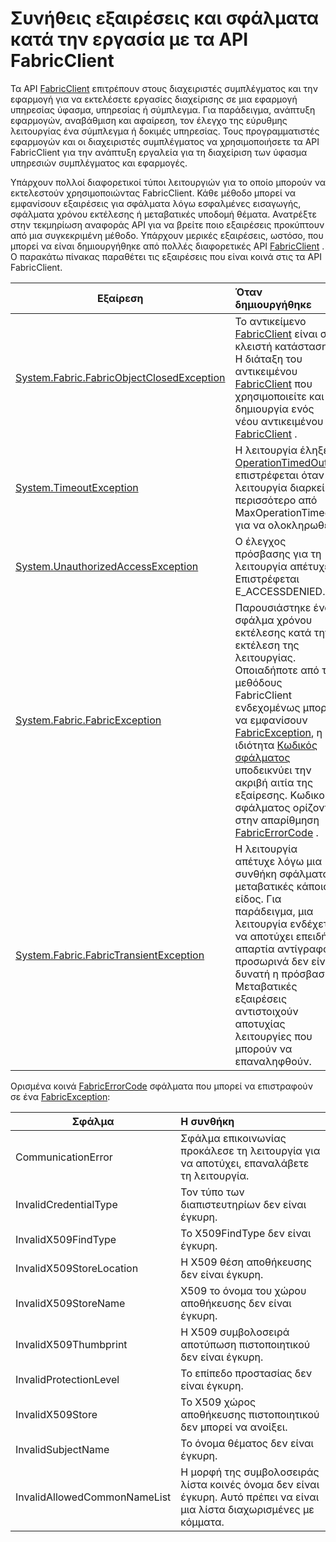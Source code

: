 <properties
   pageTitle="Κοινές FabricClient εξαιρέσεις που ανακύπτουν | Microsoft Azure"
   description="Περιγράφει τις κοινές εξαιρέσεις και σφάλματα που μπορεί να είναι δημιουργήθηκε από το API FabricClient κατά την εκτέλεση της εφαρμογής και λειτουργίες διαχείρισης συμπλεγμάτων."
   services="service-fabric"
   documentationCenter=".net"
   authors="rwike77"
   manager="timlt"
   editor=""/>

<tags
   ms.service="service-fabric"
   ms.devlang="dotnet"
   ms.topic="article"
   ms.tgt_pltfrm="NA"
   ms.workload="NA"
   ms.date="08/25/2016"
   ms.author="ryanwi"/>

# <a name="common-exceptions-and-errors-when-working-with-the-fabricclient-apis"></a>Συνήθεις εξαιρέσεις και σφάλματα κατά την εργασία με τα API FabricClient
Τα API [FabricClient](https://msdn.microsoft.com/library/system.fabric.fabricclient.aspx) επιτρέπουν στους διαχειριστές συμπλέγματος και την εφαρμογή για να εκτελέσετε εργασίες διαχείρισης σε μια εφαρμογή υπηρεσίας ύφασμα, υπηρεσίας ή σύμπλεγμα. Για παράδειγμα, ανάπτυξη εφαρμογών, αναβάθμιση και αφαίρεση, τον έλεγχο της εύρυθμης λειτουργίας ένα σύμπλεγμα ή δοκιμές υπηρεσίας. Τους προγραμματιστές εφαρμογών και οι διαχειριστές συμπλέγματος να χρησιμοποιήσετε τα API FabricClient για την ανάπτυξη εργαλεία για τη διαχείριση των ύφασμα υπηρεσιών συμπλέγματος και εφαρμογές.

Υπάρχουν πολλοί διαφορετικοί τύποι λειτουργιών για το οποίο μπορούν να εκτελεστούν χρησιμοποιώντας FabricClient.  Κάθε μέθοδο μπορεί να εμφανίσουν εξαιρέσεις για σφάλματα λόγω εσφαλμένες εισαγωγής, σφάλματα χρόνου εκτέλεσης ή μεταβατικές υποδομή θέματα.  Ανατρέξτε στην τεκμηρίωση αναφοράς API για να βρείτε ποιο εξαιρέσεις προκύπτουν από μια συγκεκριμένη μέθοδο. Υπάρχουν μερικές εξαιρέσεις, ωστόσο, που μπορεί να είναι δημιουργήθηκε από πολλές διαφορετικές API [FabricClient](https://msdn.microsoft.com/library/system.fabric.fabricclient.aspx) . Ο παρακάτω πίνακας παραθέτει τις εξαιρέσεις που είναι κοινά στις τα API FabricClient.

|Εξαίρεση| Όταν δημιουργήθηκε|
|---------|:-----------|
|[System.Fabric.FabricObjectClosedException](https://msdn.microsoft.com/library/system.fabric.fabricobjectclosedexception.aspx)|Το αντικείμενο [FabricClient](https://msdn.microsoft.com/library/system.fabric.fabricclient.aspx) είναι σε κλειστή κατάσταση. Η διάταξη του αντικειμένου [FabricClient](https://msdn.microsoft.com/library/system.fabric.fabricclient.aspx) που χρησιμοποιείτε και δημιουργία ενός νέου αντικειμένου [FabricClient](https://msdn.microsoft.com/library/system.fabric.fabricclient.aspx) . |
|[System.TimeoutException](https://msdn.microsoft.com/library/system.timeoutexception.aspx)|Η λειτουργία έληξε. [OperationTimedOut](https://msdn.microsoft.com/library/system.fabric.fabricerrorcode.aspx) επιστρέφεται όταν η λειτουργία διαρκεί περισσότερο από MaxOperationTimeout για να ολοκληρωθεί.|
|[System.UnauthorizedAccessException](https://msdn.microsoft.com/en-us/library/system.unauthorizedaccessexception.aspx)|Ο έλεγχος πρόσβασης για τη λειτουργία απέτυχε. Επιστρέφεται E_ACCESSDENIED.|
|[System.Fabric.FabricException](https://msdn.microsoft.com/library/system.fabric.fabricexception.aspx)|Παρουσιάστηκε ένα σφάλμα χρόνου εκτέλεσης κατά την εκτέλεση της λειτουργίας. Οποιαδήποτε από τις μεθόδους FabricClient ενδεχομένως μπορεί να εμφανίσουν [FabricException](https://msdn.microsoft.com/library/system.fabric.fabricexception.aspx), η ιδιότητα [Κωδικός σφάλματος](https://msdn.microsoft.com/library/system.fabric.fabricexception.errorcode.aspx) υποδεικνύει την ακριβή αιτία της εξαίρεσης. Κωδικοί σφάλματος ορίζονται στην απαρίθμηση [FabricErrorCode](https://msdn.microsoft.com/library/system.fabric.fabricerrorcode.aspx) .|
|[System.Fabric.FabricTransientException](https://msdn.microsoft.com/library/system.fabric.fabrictransientexception.aspx)|Η λειτουργία απέτυχε λόγω μια συνθήκη σφάλματος μεταβατικές κάποιο είδος. Για παράδειγμα, μια λειτουργία ενδέχεται να αποτύχει επειδή απαρτία αντίγραφα προσωρινά δεν είναι δυνατή η πρόσβαση. Μεταβατικές εξαιρέσεις αντιστοιχούν αποτυχίας λειτουργίες που μπορούν να επαναληφθούν.|

Ορισμένα κοινά [FabricErrorCode](https://msdn.microsoft.com/library/system.fabric.fabricerrorcode.aspx) σφάλματα που μπορεί να επιστραφούν σε ένα [FabricException](https://msdn.microsoft.com/library/system.fabric.fabricexception.aspx):

|Σφάλμα| Η συνθήκη|
|---------|:-----------|
|CommunicationError|Σφάλμα επικοινωνίας προκάλεσε τη λειτουργία για να αποτύχει, επαναλάβετε τη λειτουργία.|
|InvalidCredentialType|Τον τύπο των διαπιστευτηρίων δεν είναι έγκυρη.|
|InvalidX509FindType|Το X509FindType δεν είναι έγκυρη.|
|InvalidX509StoreLocation|Η X509 θέση αποθήκευσης δεν είναι έγκυρη.|
|InvalidX509StoreName|X509 το όνομα του χώρου αποθήκευσης δεν είναι έγκυρη.|
|InvalidX509Thumbprint|Η X509 συμβολοσειρά αποτύπωση πιστοποιητικού δεν είναι έγκυρη.|
|InvalidProtectionLevel|Το επίπεδο προστασίας δεν είναι έγκυρη.|
|InvalidX509Store|Το X509 χώρος αποθήκευσης πιστοποιητικού δεν μπορεί να ανοίξει.|
|InvalidSubjectName|Το όνομα θέματος δεν είναι έγκυρη.|
|InvalidAllowedCommonNameList|Η μορφή της συμβολοσειράς λίστα κοινές όνομα δεν είναι έγκυρη. Αυτό πρέπει να είναι μια λίστα διαχωρισμένες με κόμματα.|
